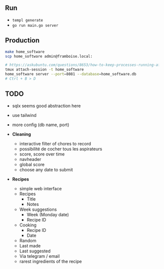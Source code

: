 ## Run

- `templ generate`
- `go run main.go server`

## Production

```sh
make home_software
scp home_software admin@framboise.local:

# https://askubuntu.com/questions/8653/how-to-keep-processes-running-after-ending-ssh-session
tmux attach-session -t home_software
home_software server --port=8081 --database=home_software.db
# Ctrl + B > D
```

## TODO

- sqlx seems good abstraction here
- use tailwind
- more config (db name, port)

- **Cleaning**

  - interactive filter of chores to record
  - possibilité de cocher tous les aspirateurs
  - score, score over time
  - navheader
  - global score
  - choose any date to submit

- **Recipes**

  - simple web interface
  - Recipes
    - Title
    - Notes
  - Week suggestions
    - Week (Monday date)
    - Recipe ID
  - Cooking
    - Recipe ID
    - Date
  - Random
  - Last made
  - Last suggested
  - Via telegram / email
  - rarest ingredients of the recipe
